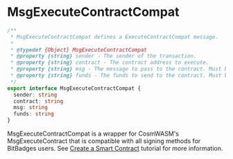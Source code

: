 # MsgExecuteContractCompat



```typescript
/**
 * MsgExecuteContractCompat defines a ExecuteContractCompat message.
 *
 * @typedef {Object} MsgExecuteContractCompat
 * @property {string} sender - The sender of the transaction.
 * @property {string} contract - The contract address to execute.
 * @property {string} msg - The message to pass to the contract. Must be a valid JSON string.
 * @property {string} funds - The funds to send to the contract. Must be a valid JSON string.
 */
export interface MsgExecuteContractCompat {
  sender: string
  contract: string
  msg: string
  funds: string
}
```

MsgExecuteContractCompat is a wrapper for CosmWASM's MsgExecuteContract that is compatible with all signing methods for BitBadges users. See [Create a Smart Contract](broken-reference) tutorial for more information.
